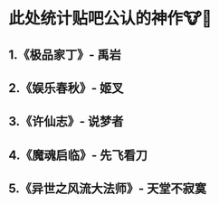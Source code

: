 # 此处统计贴吧公认的神作🐮🍺

## 1.《极品家丁》- 禹岩

## 2.《娱乐春秋》- 姬叉

## 3.《许仙志》- 说梦者

## 4.《魔魂启临》- 先飞看刀

## 5.《异世之风流大法师》- 天堂不寂寞
